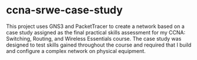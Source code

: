 # **ccna-srwe-case-study**

This project uses GNS3 and PacketTracer to create a network based on a case
study assigned as the final practical skills assessment for my
CCNA: Switching, Routing, and Wireless Essentials course.
The case study was designed to test skills gained throughout the course and
required that I build and configure a complex network on physical equipment.




